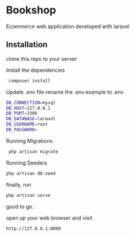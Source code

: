 # Bookshop
Ecommerce web application developed with laravel

## Installation

clone this repo to your server

Install the dependencies

```sh
 composer install 
```
Update .env file
rename the .env.example to .env 

```sh
DB_CONNECTION=mysql
DB_HOST=127.0.0.1
DB_PORT=3306
DB_DATABASE=laravel
DB_USERNAME=root
DB_PASSWORD=
```
Running Migrations

```sh
 php artisan migrate
```

Running Seeders


```sh
php artisan db:seed
```

finally, run 

```sh
php artisan serve
```

good to go.

open up your web browser and visit

```sh
http://127.0.0.1:8000
```

